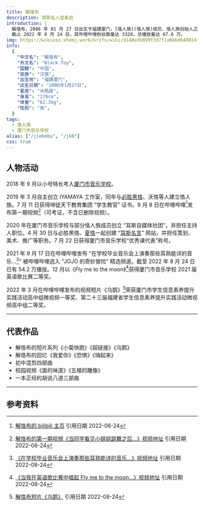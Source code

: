 ```yaml
---
title: 解恪布
description: 耳斯名人堂条目
introduction: |
  解恪布，2006 年 01 月 27 日出生于福建厦门，[恪人族](恪人族)成员、恪人族创始人之一、哔哩哔哩 up 主、[IYAMAYA 工作室](IYAMAYA工作室)创始人。
  截止 2022 年 8 月 24 日，其哔哩哔哩粉丝数量达 3328，总播放量达 67.6 万。
img: https://wikioss.xhemj.work/krzfs/wiki/d148ed5899f3d7f1a6bbdb48014f039c.jpg
info:
  {
    "中文名": "解恪布",
    "外文名": "Black Toy",
    "国籍": "中国",
    "民族": "汉族",
    "出生地": "福建厦门",
    "出生日期": "2006年1月27日",
    "星座": "水瓶座",
    "身高": "179cm",
    "体重": "62.3kg",
    "性别": "男",
  }
tags:
  - 恪人族
  - 厦门市音乐学校
alias: ["/jiekebu", "/jkb"]
css: true
---
```


## 人物活动

2018 年 9 月以小号特长考入[厦门市音乐学校](厦门市音乐学校)。

2019 年 3 月自主创立 IYAMAYA 工作室，同年与[必胜黑恪](必胜黑恪)、沃恪等人建立恪人族。7 月 11 日获得坤徒天下教育集团 “学生教官” 证书。9 月 8 日在哔哩哔哩[^1]发布第一期视频[^2]（可考证，不含已删除视频）。

2020 年在厦门市音乐学校与部分恪人族成员创立 “耳斯自媒体社团”，并担任主持人职位。4 月 30 日与必胜黑恪、[夏恪](夏恪)一起创建 “[耳斯名言](耳斯名言)” 网站，并担任策划、美术、推广等职务。7 月 22 日获得厦门市音乐学校“优秀课代表”称号。

2021 年 9 月 17 日在哔哩哔哩发布 “在学校毕业音乐会上演奏那些耳熟能详的音乐...[^3]” 被哔哩哔哩选入 “JOJO 的奇妙冒险” 精选频道。截至 2022 年 8 月 24 日已有 54.2 万播放。12 月以《Fly me to the moon》[^4]获得厦门市音乐学校 2021 届英语歌比赛二等奖。

2022 年 3 月在哔哩哔哩发布的视频短片《乌鹊》[^5]荣获厦门市学生信息素养提升实践活动高中组微视频一等奖、第二十三届福建省学生信息素养提升实践活动微视频高中组二等奖。

<WImg src="https://wikioss.xhemj.work/krzfs/wiki/98c5dcb8e0ac2fbec669b87f8a26a5ad.jpg" title="解恪布的虚拟形象"></WImg>

---

## 代表作品

- 解恪布的短片系列《小菊快跑》《超链接》《乌鹊》
- 解恪布的回忆《我爱你》《恐惧》《嗨起来》
- 初中混剪四部曲
- 校园视频《面的味道》《五楼的雕像》
- 一本正经的胡说八道三部曲

---

## 参考资料

[^1]: [解恪布的 bilibili 主页](https://space.bilibili.com/337073401) 引用日期 2022-08-24
[^2]: [解恪布的第一期视频《当同学看见小姐姐跳舞之后...》视频地址](https://www.bilibili.com/video/BV1s4411C7ke) 引用日期 2022-08-24
[^3]: [《在学校毕业音乐会上演奏那些耳熟能详的音乐…》视频地址](https://www.bilibili.com/video/BV1HL4y1873Z) 引用日期 2022-08-24
[^4]: [《当我在英语歌比赛中唱起 Fly me to the moon...》视频地址](https://www.bilibili.com/video/BV1ba41167rc) 引用日期 2022-08-24
[^5]: [解恪布短片《乌鹊》](https://www.bilibili.com/video/BV1xq4y147HE) 引用日期 2022-08-24
